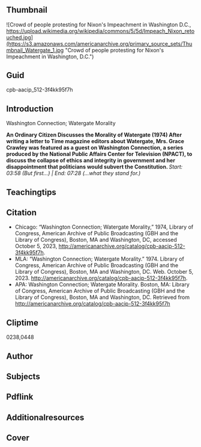 # 

## Thumbnail

![Crowd of people protesting for Nixon's Impeachment in Washington D.C., https://upload.wikimedia.org/wikipedia/commons/5/5d/Impeach_Nixon_retouched.jpg](https://s3.amazonaws.com/americanarchive.org/primary_source_sets/Thumbnail_Watergate_1.jpg "Crowd of people protesting for Nixon's Impeachment in Washington, D.C.")

## Guid
cpb-aacip_512-3f4kk95f7h

## Introduction

Washington Connection; Watergate Morality

<b> An Ordinary Citizen Discusses the Morality of Watergate (1974) </b>
<b> After writing a letter to Time magazine editors about Watergate, Mrs. Grace Crawley was featured as a guest on Washington Connection, a series produced by the National Public Affairs Center for Television (NPACT), to discuss the collapse of ethics and integrity in government and her disappointment that politicians would subvert the Constitution. </b>
<i> Start: 03:58 (But first…) | End: 07:28 (...what they stand for.) </i>

## Teachingtips

## Citation

- Chicago: “Washington Connection; Watergate Morality,” 1974, Library of Congress, American Archive of Public Broadcasting (GBH and the Library of Congress), Boston, MA and Washington, DC, accessed October 5, 2023, http://americanarchive.org/catalog/cpb-aacip-512-3f4kk95f7h.
- MLA: “Washington Connection; Watergate Morality.” 1974. Library of Congress, American Archive of Public Broadcasting (GBH and the Library of Congress), Boston, MA and Washington, DC. Web. October 5, 2023. <http://americanarchive.org/catalog/cpb-aacip-512-3f4kk95f7h>.
- APA: Washington Connection; Watergate Morality. Boston, MA: Library of Congress, American Archive of Public Broadcasting (GBH and the Library of Congress), Boston, MA and Washington, DC. Retrieved from http://americanarchive.org/catalog/cpb-aacip-512-3f4kk95f7h


## Cliptime

0238,0448

## Author
## Subjects
## Pdflink
## Additionalresources
## Cover
